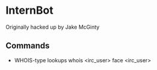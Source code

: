 InternBot
=========
Originally hacked up by Jake McGinty

Commands
--------
* WHOIS-type lookups
    whois <irc_user>
    face <irc_user>
